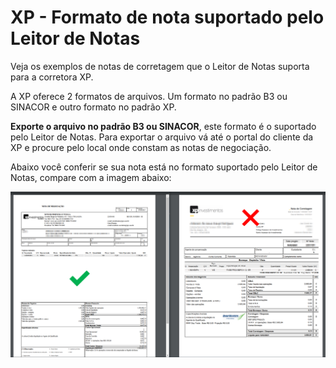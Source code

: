 # XP - Formato de nota suportado pelo Leitor de Notas

Veja os exemplos de notas de corretagem que o Leitor de Notas suporta para a corretora XP.

A XP oferece 2 formatos de arquivos. Um formato no padrão B3 ou SINACOR e outro formato no padrão XP.

**Exporte o arquivo no padrão B3 ou SINACOR**, este formato é o suportado pelo Leitor de Notas.
Para exportar o arquivo vá até o portal do cliente da XP e procure pelo local onde constam as notas de negociação.

Abaixo você conferir se sua nota está no formato suportado pelo Leitor de Notas, compare com a imagem abaixo:

![](../.gitbook/assets/5c3d2825e38e67f9eeb0631a85fb2dae.png)
